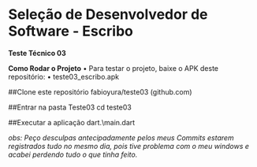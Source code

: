# Seleção de Desenvolvedor de Software - Escribo

**Teste Técnico 03** 

**Como Rodar o Projeto**
•	Para testar o projeto, baixe o APK deste repositório: 
•	teste03_escribo.apk




##Clone este repositório
fabioyura/teste03 (github.com)

##Entrar na pasta Teste03
cd teste03

##Executar a aplicação
dart.\main.dart


*obs: Peço desculpas antecipadamente pelos meus Commits estarem registrados tudo no mesmo dia, pois tive problema com o meu windows e acabei perdendo tudo o que tinha feito.*
